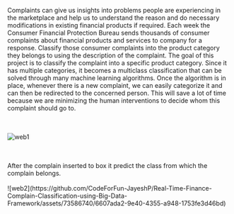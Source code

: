 Complaints can give us insights into problems people are experiencing in the marketplace and help us to understand the reason and do necessary modifications in existing financial products if required. Each week the Consumer Financial Protection Bureau sends thousands of consumer complaints about financial products and services to company for a response. Classify those consumer complaints into the product category they belongs to using the description of the complaint. The goal of this project is to classify the complaint into a specific product category. Since it has multiple categories, it becomes a multiclass classification that can be solved through many machine learning algorithms. Once the algorithm is in place, whenever there is a new complaint, we can easily categorize it and can then be redirected to the concerned person. This will save a lot of time because we are minimizing the human interventions to decide whom this complaint should go to.
<br><br><br>

![web1](https://github.com/CodeForFun-JayeshP/Real-Time-Finance-Complain-Classification-using-Big-Data-Framework/assets/73586740/de599cc2-cee2-434b-afc2-f2bdab15eb1c)

<br>
<br>
After the complain inserted to box it predict the class from which the complain belongs.
<br>
<br>
![web2](https://github.com/CodeForFun-JayeshP/Real-Time-Finance-Complain-Classification-using-Big-Data-Framework/assets/73586740/6607ada2-9e40-4355-a948-1753fe3d46bd)
